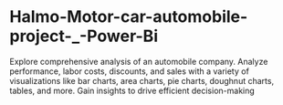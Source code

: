 # Halmo-Motor-car-automobile-project-_-Power-Bi
Explore comprehensive analysis of an automobile company. Analyze performance, labor costs, discounts, and sales with a variety of visualizations like bar charts, area charts, pie charts, doughnut charts, tables, and more. Gain insights to drive efficient decision-making
